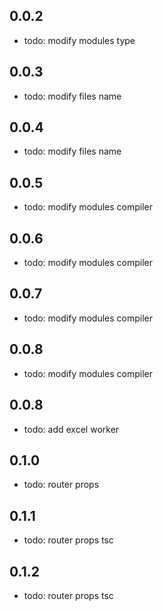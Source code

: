 ## 0.0.2

- todo: modify modules type

## 0.0.3

- todo: modify files name

## 0.0.4

- todo: modify files name

## 0.0.5

- todo: modify modules compiler

## 0.0.6

- todo: modify modules compiler

## 0.0.7

- todo: modify modules compiler

## 0.0.8

- todo: modify modules compiler

## 0.0.8

- todo: add excel worker

## 0.1.0

- todo: router props

## 0.1.1

- todo: router props tsc

## 0.1.2

- todo: router props tsc
